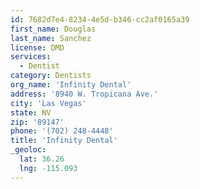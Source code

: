```yaml
---
id: 7682d7e4-8234-4e5d-b346-cc2af0165a39
first_name: Douglas
last_name: Sanchez
license: DMD
services:
  - Dentist
category: Dentists
org_name: 'Infinity Dental'
address: '8940 W. Tropicana Ave.'
city: 'Las Vegas'
state: NV
zip: '89147'
phone: '(702) 248-4448'
title: 'Infinity Dental'
_geoloc:
  lat: 36.26
  lng: -115.093
---
```

